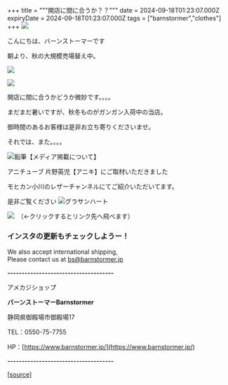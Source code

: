 +++
title = """開店に間に合うか？？"""
date = 2024-09-18T01:23:07.000Z
expiryDate = 2024-09-18T01:23:07.000Z
tags = ["barnstormer","clothes"]
+++
[![](https://stat.ameba.jp/user_images/20231023/16/barnstormer-go/b2/03/p/o0420015015354743273.png)](https://ameblo.jp/barnstormer-go/entry-12825670498.html)

こんにちは、バーンストーマーです

朝より、秋の大規模売場替え中。

[![](https://stat.ameba.jp/user_images/20240918/10/barnstormer-go/7e/a9/j/o0466070015487689624.jpg)](https://stat.ameba.jp/user_images/20240918/10/barnstormer-go/7e/a9/j/o0466070015487689624.jpg)

[![](https://stat.ameba.jp/user_images/20240918/10/barnstormer-go/e4/e8/j/o0466070015487689625.jpg)](https://stat.ameba.jp/user_images/20240918/10/barnstormer-go/e4/e8/j/o0466070015487689625.jpg)

開店に間に合うかどうか微妙です。。。。

まだまだ暑いですが、秋冬ものがガンガン入荷中の当店。

御時間のあるお客様は是非お立ち寄りくださいませ。

それでは、また。。。。

![鉛筆](https://stat100.ameba.jp/blog/ucs/img/char/char3/519.png)【メディア掲載について】

アニチューブ 片野英児【アニキ】にご取材いただきました

モヒカン小川のレザーチャンネルにてご紹介いただいてます。

是非ご覧ください ![グラサンハート](https://stat100.ameba.jp/blog/ucs/img/char/char3/148.png)

[![](https://stat.ameba.jp/user_images/20230412/16/barnstormer-go/6a/23/p/o0108010815269242493.png)](https://www.instagram.com/barnstormer_daily/)　（←クリックするとリンク先へ飛べます）

### インスタの更新もチェックしようー！

We also accept international shipping,  
Please contact us at bs@barnstormer.jp

**\-------------------------------------**

アメカジショップ

**バーンストーマーBarnstormer**

静岡県御殿場市御殿場17

TEL：0550-75-7755

HP：[https://www.barnstormer.jp/](https://www.barnstormer.jp/)

**\-------------------------------------**

[[source]](https://ameblo.jp/barnstormer-go/entry-12867999706.html)
